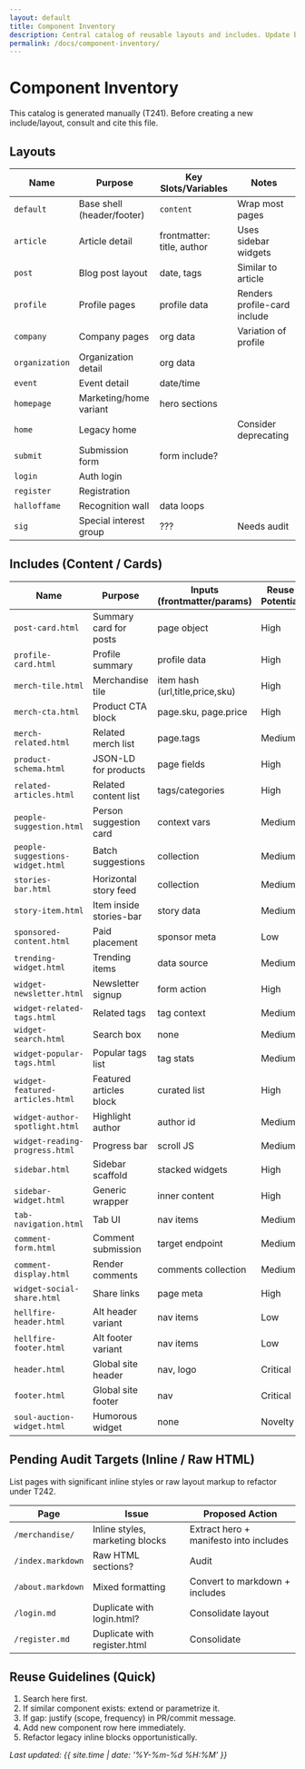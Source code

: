```yaml
---
layout: default
title: Component Inventory
description: Central catalog of reusable layouts and includes. Update before adding new components.
permalink: /docs/component-inventory/
---
```


# Component Inventory

This catalog is generated manually (T241). Before creating a new include/layout, consult and cite this file.

## Layouts
| Name | Purpose | Key Slots/Variables | Notes |
|------|---------|---------------------|-------|
| `default` | Base shell (header/footer) | `content` | Wrap most pages |
| `article` | Article detail | frontmatter: title, author | Uses sidebar widgets |
| `post` | Blog post layout | date, tags | Similar to article |
| `profile` | Profile pages | profile data | Renders profile-card include |
| `company` | Company pages | org data | Variation of profile |
| `organization` | Organization detail | org data |  |
| `event` | Event detail | date/time |  |
| `homepage` | Marketing/home variant | hero sections |  |
| `home` | Legacy home |  | Consider deprecating |
| `submit` | Submission form | form include? |  |
| `login` | Auth login |  |  |
| `register` | Registration |  |  |
| `halloffame` | Recognition wall | data loops |  |
| `sig` | Special interest group | ??? | Needs audit |

## Includes (Content / Cards)
| Name | Purpose | Inputs (frontmatter/params) | Reuse Potential |
|------|---------|----------------------------|-----------------|
| `post-card.html` | Summary card for posts | page object | High |
| `profile-card.html` | Profile summary | profile data | High |
| `merch-tile.html` | Merchandise tile | item hash (url,title,price,sku) | High |
| `merch-cta.html` | Product CTA block | page.sku, page.price | High |
| `merch-related.html` | Related merch list | page.tags | Medium |
| `product-schema.html` | JSON-LD for products | page fields | High |
| `related-articles.html` | Related content list | tags/categories | High |
| `people-suggestion.html` | Person suggestion card | context vars | Medium |
| `people-suggestions-widget.html` | Batch suggestions | collection | Medium |
| `stories-bar.html` | Horizontal story feed | collection | Medium |
| `story-item.html` | Item inside stories-bar | story data | Medium |
| `sponsored-content.html` | Paid placement | sponsor meta | Low |
| `trending-widget.html` | Trending items | data source | Medium |
| `widget-newsletter.html` | Newsletter signup | form action | High |
| `widget-related-tags.html` | Related tags | tag context | Medium |
| `widget-search.html` | Search box | none | Medium |
| `widget-popular-tags.html` | Popular tags list | tag stats | Medium |
| `widget-featured-articles.html` | Featured articles block | curated list | High |
| `widget-author-spotlight.html` | Highlight author | author id | Medium |
| `widget-reading-progress.html` | Progress bar | scroll JS | Medium |
| `sidebar.html` | Sidebar scaffold | stacked widgets | High |
| `sidebar-widget.html` | Generic wrapper | inner content | High |
| `tab-navigation.html` | Tab UI | nav items | Medium |
| `comment-form.html` | Comment submission | target endpoint | Medium |
| `comment-display.html` | Render comments | comments collection | Medium |
| `widget-social-share.html` | Share links | page meta | High |
| `hellfire-header.html` | Alt header variant | nav items | Low |
| `hellfire-footer.html` | Alt footer variant | nav items | Low |
| `header.html` | Global site header | nav, logo | Critical |
| `footer.html` | Global site footer | nav | Critical |
| `soul-auction-widget.html` | Humorous widget | none | Novelty |

## Pending Audit Targets (Inline / Raw HTML)
List pages with significant inline styles or raw layout markup to refactor under T242.

| Page | Issue | Proposed Action |
|------|-------|-----------------|
| `/merchandise/` | Inline styles, marketing blocks | Extract hero + manifesto into includes |
| `/index.markdown` | Raw HTML sections? | Audit |
| `/about.markdown` | Mixed formatting | Convert to markdown + includes |
| `/login.md` | Duplicate with login.html? | Consolidate layout |
| `/register.md` | Duplicate with register.html | Consolidate |

## Reuse Guidelines (Quick)
1. Search here first.
2. If similar component exists: extend or parametrize it.
3. If gap: justify (scope, frequency) in PR/commit message.
4. Add new component row here immediately.
5. Refactor legacy inline blocks opportunistically.

_Last updated: {{ site.time | date: '%Y-%m-%d %H:%M' }}_
